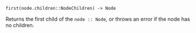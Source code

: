 ```
first(node.children::NodeChildren) -> Node
```

Returns the first child of the `node :: Node`, or throws an error if the node has no children.
